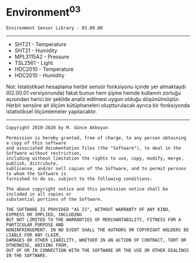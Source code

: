 # Environment<sup>03</sup>
`Environment Sensor Library - 03.00.00`

---




* SHT21 - Temperature
* SHT21 - Humidity
* MPL3115A2 - Pressure
* TSL2561 - Light
* HDC2010 - Temperature
* HDC2010 - Humidity



Not: İstatistiksel hesaplama herbir sensör fonksiyonu içinde yer almaktaydı (02.00.01 versiyonunda) fakat bunun hem şişme hemde kullanım zorluğu açısından harici bir şekilde analiz edilmesi uygun olduğu düşünülmüştür. Herbir sensöre ait ölçüm kütüphaneleri oluştturulacak ayrıca bir fonksiyonda istatistiksel ölçümlemeler yapılacaktır.



---

	Copyright 2010-2020 by M. Günce Akkoyun

	Permission is hereby granted, free of charge, to any person obtaining a copy of this software 
	and associated documentation files (the "Software"), to deal in the Software without restriction, 
	including without limitation the rights to use, copy, modify, merge, publish, distribute, 
	sublicense, and/or sell copies of the Software, and to permit persons to whom the Software is 
	furnished to do so, subject to the following conditions:

	The above copyright notice and this permission notice shall be included in all copies or 
	substantial portions of the Software.

	THE SOFTWARE IS PROVIDED "AS IS", WITHOUT WARRANTY OF ANY KIND, EXPRESS OR IMPLIED, INCLUDING 
	BUT NOT LIMITED TO THE WARRANTIES OF MERCHANTABILITY, FITNESS FOR A PARTICULAR PURPOSE AND 
	NONINFRINGEMENT. IN NO EVENT SHALL THE AUTHORS OR COPYRIGHT HOLDERS BE LIABLE FOR ANY CLAIM, 
	DAMAGES OR OTHER LIABILITY, WHETHER IN AN ACTION OF CONTRACT, TORT OR OTHERWISE, ARISING FROM, 
	OUT OF OR IN CONNECTION WITH THE SOFTWARE OR THE USE OR OTHER DEALINGS IN THE SOFTWARE.
